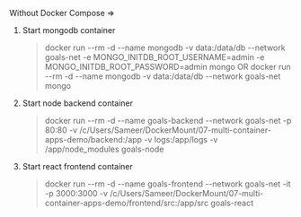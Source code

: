 Without Docker Compose =>
1. Start mongodb container

   > docker run --rm -d --name mongodb -v data:/data/db --network goals-net -e MONGO_INITDB_ROOT_USERNAME=admin -e MONGO_INITDB_ROOT_PASSWORD=admin mongo
   > OR
   > docker run --rm -d --name mongodb -v data:/data/db --network goals-net mongo

2. Start node backend container

   > docker run --rm -d --name goals-backend --network goals-net -p 80:80
   > -v /c/Users/Sameer/DockerMount/07-multi-container-apps-demo/backend:/app -v logs:/app/logs -v /app/node_modules goals-node

3. Start react frontend container
   > docker run --rm -d --name goals-frontend --network goals-net -it -p 3000:3000 -v
   > /c/Users/Sameer/DockerMount/07-multi-container-apps-demo/frontend/src:/app/src goals-react

